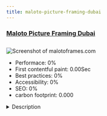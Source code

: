 ```yaml
---
title: maloto-picture-framing-dubai
---
```


<div style="height: 3rem">
  <a href="https://www.malotoframes.com/"><h3>Maloto Picture Framing Dubai</h3></a>
</div>
<img loading="lazy" src="" alt="Screenshot of malotoframes.com" />
<ul>
  <li>Performace: 0%</li>
  <li>
    First contentful paint:
    0.00Sec
  </li>
  <li>Best practices: 0%</li>
  <li>Accessibility: 0%</li>
  <li>SEO: 0%</li>
  <li>carbon footprint: 0.000</li>
</ul>
<details>
  <summary>Description</summary>
  <p>Maloto Picture Framing Dubai specializes in the production of framed art work from there facility based in Dubai Investments Park. Dubai, United Arab Emirates.

Maloto produces high volumes of art work for use in hotels and commercial properties.The site is built on Joomla 3 with Yootheme Pro builder template and Yootheme Widgekit.

The website is designed to showcase the range of services Maloto offers to potential clients based in the United Arab Emirates.</p>
</details>

